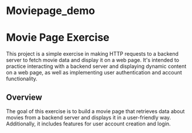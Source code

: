 # Moviepage_demo

# Movie Page Exercise

This project is a simple exercise in making HTTP requests to a backend server to fetch movie data and display it on a web page. It's intended to practice interacting with a backend server and displaying dynamic content on a web page, as well as implementing user authentication and account functionality.

## Overview

The goal of this exercise is to build a movie page that retrieves data about movies from a backend server and displays it in a user-friendly way. Additionally, it includes features for user account creation and login.
